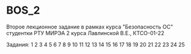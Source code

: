 # BOS_2
Второе лекционное задание в рамках курса "Безопасность ОС" студентки РТУ МИРЭА 2 курса Лавлинской В.Е., КТСО-01-22

Задания:
1 2 3 4 5 6 7 8 9 10 11 12 13 14 15 16 17 18 19 20 21 22 23 24 25

